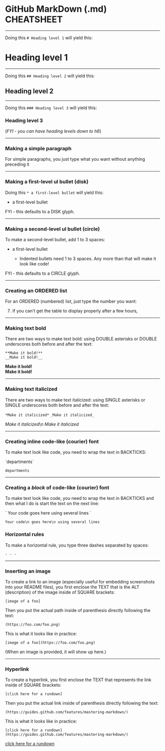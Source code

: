 # GitHub MarkDown (.md) CHEATSHEET

- - - 


Doing this `# Heading level 1` will yield this:

# Heading level 1 


- - - 


Doing this `## Heading level 2` will yield this:

## Heading level 2 


- - - 


Doing this `### Heading level 3` will yield this:

### Heading level 3  

(*FYI - you can have heading levels down to h6*)

- - - 

### Making a simple paragraph


For simple paragraphs, you just type what you want without anything preceding it

- - - 


### Making a first-level ul bullet (disk)

Doing this `* a first-level bullet` will yield this:

* a first-level bullet 

FYI - this defaults to a DISK glyph. 

- - - 


### Making a second-level ul bullet (circle)

To make a second-level bullet, add 1 to 3 spaces:

* a first-level bullet 

   * Indented bullets need 1 to 3 spaces. Any more than that will make it look like code!

FYI - this defaults to a CIRCLE glyph. 

- - - 


### Creating an ORDERED list

For an ORDERED (numbered) list, just type the number you want:

7. If you can't get the table to display properly after a few hours,

- - - 

### Making text bold

There are two ways to make text bold: using DOUBLE asterisks or DOUBLE underscores both before and after the text:

`**Make it bold!**`  
`__Make it bold!__`

**Make it bold!**  
__Make it bold!__

- - - 

### Making text italicized

There are two ways to make text italicized: using SINGLE asterisks or SINGLE underscores both before and after the text:

`*Make it italicized*`
`_Make it italicized_`

*Make it italicized*\n
_Make it italicized_


- - - 

### Creating inline code-like (courier) font

To make text look like code, you need to wrap the text in BACKTICKS:

\`departments\`

`departments` 

- - - 


### Creating a *block* of code-like (courier) font

To make text look like code, you need to wrap the text in BACKTICKS and then what I do is start the text on the next line:

\`
Your code
goes here
using several lines
\`

`
Your code\n
goes here\n
using several lines
`



### Horizontal rules

To make a horizontal rule, you type three dashes separated by spaces:

`- - -`

- - -  



### Inserting an image
 

To create a link to an image (especially useful for embedding screenshots into your README files), you first enclose the TEXT that is the ALT (description) of the image inside of SQUARE brackets:

`[image of a foo]`

Then you put the actual path inside of parenthesis directly following the text:

`(https://foo.com/foo.png)`

This is what it looks like in practice:

`[image of a foo](https://foo.com/foo.png)`

(When an image is provided, it will show up here.)


- - - 


### Hyperlink


To create a hyperlink, you first enclose the TEXT that represents the link inside of SQUARE brackets:

`[click here for a rundown]`

Then you put the actual link inside of parenthesis directly following the text:

`(https://guides.github.com/features/mastering-markdown/)`

This is what it looks like in practice:

`[click here for a rundown](https://guides.github.com/features/mastering-markdown/)`

[click here for a rundown](https://guides.github.com/features/mastering-markdown/)





